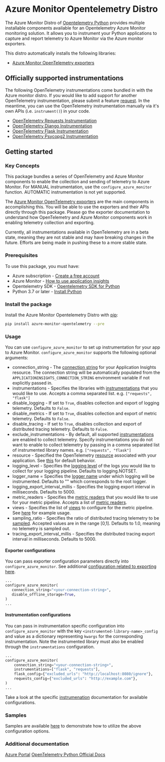 # Azure Monitor Opentelemetry Distro

The Azure Monitor Distro of [Opentelemetry Python][ot_sdk_python] provides multiple installable components available for an Opentelemetry Azure Monitor monitoring solution. It allows you to instrument your Python applications to capture and report telemetry to Azure Monitor via the Azure monitor exporters.

This distro automatically installs the following libraries:

* [Azure Monitor OpenTelemetry exporters][azure_monitor_opentelemetry_exporters]

## Officially supported instrumentations

The following OpenTelemetry instrumentations come bundled in with the Azure monitor distro. If you would like to add support for another OpenTelemetry instrumentation, please submit a feature [request][distro_feature_request]. In the meantime, you can use the OpenTelemetry instrumentation manually via it's own APIs (i.e. `instrument()`) in your code.

* [OpenTelemetry Requests Instrumentation][opentelemetry_instrumentation_requests]
* [OpenTelemetry Django Instrumentation][opentelemetry_instrumentation_django]
* [OpenTelemetry Flask Instrumentation][opentelemetry_instrumentation_flask]
* [OpenTelemetry Psycopg2 Instrumentation][opentelemetry_instrumentation_psycopg2]

## Getting started

### Key Concepts

This package bundles a series of OpenTelemetry and Azure Monitor components to enable the collection and sending of telemetry to Azure Monitor. For MANUAL instrumentation, use the `configure_azure_monitor` function. AUTOMATIC instrumentation is not yet supported.

The [Azure Monitor OpenTelemetry exporters][azure_monitor_opentelemetry_exporters] are the main components in accomplishing this. You will be able to use the exporters and their APIs directly through this package. Please go the exporter documentation to understand how OpenTelemetry and Azure Monitor components work in enabling telemetry collection and exporting.

Currently, all instrumentations available in OpenTelemetry are in a beta state, meaning they are not stable and may have breaking changes in the future. Efforts are being made in pushing these to a more stable state.

### Prerequisites

To use this package, you must have:

* Azure subscription - [Create a free account][azure_sub]
* Azure Monitor - [How to use application insights][application_insights_namespace]
* Opentelemetry SDK - [Opentelemetry SDK for Python][ot_sdk_python]
* Python 3.7 or later - [Install Python][python]

### Install the package

Install the Azure Monitor Opentelemetry Distro with [pip][pip]:

```Bash
pip install azure-monitor-opentelemetry --pre
```

### Usage

You can use `configure_azure_monitor` to set up instrumentation for your app to Azure Monitor. `configure_azure_monitor` supports the following optional arguments:

* connection_string - The [connection string][connection_string_doc] for your Application Insights resource. The connection string will be automatically populated from the `APPLICATIONINSIGHTS_CONNECTION_STRING` environment variable if not explicitly passed in.
* instrumentations - Specifies the libraries with [instrumentations][ot_instrumentations] that you would like to use. Accepts a comma separated list. e.g. `["requests", "flask"]`
* disable_logging - If set to `True`, disables collection and export of logging telemetry. Defaults to `False`.
* disable_metrics - If set to `True`, disables collection and export of metric telemetry. Defaults to `False`.
* disable_tracing - If set to `True`, disables collection and export of distributed tracing telemetry. Defaults to `False`.
* exclude_instrumentations - By default, all supported [instrumentations](#officially-supported-instrumentations) are enabled to collect telemetry. Specify instrumentations you do not want to enable to collect telemetry by passing in a comma separated list of instrumented library names. e.g. `["requests", "flask"]`
* resource - Specified the OpenTelemetry [resource][opentelemetry_spec_resource] associated with your application. See [this][ot_sdk_python_resource] for default behavior.
* logging_level - Specifies the [logging level][logging_level] of the logs you would like to collect for your logging pipeline. Defaults to logging.NOTSET.
* logger_name = Specifies the [logger name][logger_name_hierarchy_doc] under which logging will be instrumented. Defaults to "" which corresponds to the root logger.
* logging_export_interval_millis - Specifies the logging export interval in milliseconds. Defaults to 5000.
* metric_readers - Specifies the [metric readers][ot_metric_reader] that you would like to use for your metric pipeline. Accepts a list of [metric readers][ot_sdk_python_metric_reader].
* views - Specifies the list of [views][opentelemetry_spec_view] to configure for the metric pipeline. See [here][ot_sdk_python_view_examples] for example usage.
* sampling_ratio - Specifies the ratio of distributed tracing telemetry to be [sampled][application_insights_sampling]. Accepted values are in the range [0,1]. Defaults to 1.0, meaning no telemetry is sampled out.
* tracing_export_interval_millis - Specifies the distributed tracing export interval in milliseconds. Defaults to 5000.

#### Exporter configurations

You can pass exporter configuration parameters directly into `configure_azure_monitor`. See additional [configuration related to exporting here][exporter_configuration_docs].

```python
...
configure_azure_monitor(
   connection_string="<your-connection-string>",
   disable_offline_storage=True, 
)
...
```

#### Instrumentation configurations

You can pass in instrumentation specific configuration into `configure_azure_monitor` with the key `<instrumented-library-name>_config` and value as a dictionary representing `kwargs` for the corresponding instrumentation. Note the instrumented library must also be enabled through the `instrumentations` configuration.

```python
...
configure_azure_monitor(
    connection_string="<your-connection-string>",
    instrumentations=["flask", "requests"],
    flask_config={"excluded_urls": "http://localhost:8080/ignore"},
    requests_config={"excluded_urls": "http://example.com"},
)
...
```

Take a look at the specific [instrumenation][ot_instrumentations] documentation for available configurations.

### Samples

Samples are available [here][samples] to demonstrate how to utilize the above configuration options.

### Additional documentation

[Azure Portal][azure_portal]
[OpenTelemetry Python Official Docs][ot_python_docs]

<!-- LINKS -->
[azure_monitor_opentelemetry_exporters]: https://github.com/Azure/azure-sdk-for-python/tree/main/sdk/monitor/azure-monitor-opentelemetry-exporter#microsoft-opentelemetry-exporter-for-azure-monitor
[azure_portal]: https://portal.azure.com
[azure_sub]: https://azure.microsoft.com/free/
[application_insights_namespace]: https://learn.microsoft.com/en-us/azure/azure-monitor/app/app-insights-overview
[application_insights_sampling]: https://learn.microsoft.com/en-us/azure/azure-monitor/app/sampling
[connection_string_doc]: https://learn.microsoft.com/en-us/azure/azure-monitor/app/sdk-connection-string
[distro_feature_request]: https://github.com/microsoft/ApplicationInsights-Python/issues/new
[exporter_configuration_docs]: https://github.com/Azure/azure-sdk-for-python/tree/main/sdk/monitor/azure-monitor-opentelemetry-exporter#configuration
[logging_level]: https://docs.python.org/3/library/logging.html#levels
[logger_name_hierarchy_doc]: https://docs.python.org/3/library/logging.html#logger-objects
[ot_instrumentations]: https://github.com/open-telemetry/opentelemetry-python-contrib/tree/main/instrumentation
[ot_metric_reader]: https://github.com/open-telemetry/opentelemetry-specification/blob/main/specification/metrics/sdk.md#metricreader
[ot_python_docs]: https://opentelemetry.io/docs/instrumentation/python/
[ot_sdk_python]: https://github.com/open-telemetry/opentelemetry-python
[ot_sdk_python_metric_reader]: https://opentelemetry-python.readthedocs.io/en/stable/sdk/metrics.export.html#opentelemetry.sdk.metrics.export.MetricReader
[ot_sdk_python_resource]: https://github.com/open-telemetry/opentelemetry-python/blob/main/opentelemetry-sdk/src/opentelemetry/sdk/resources/__init__.py#L153
[ot_sdk_python_view_examples]: https://github.com/open-telemetry/opentelemetry-python/tree/main/docs/examples/metrics/views
[opentelemetry_instrumentation_requests]: https://github.com/open-telemetry/opentelemetry-python-contrib/tree/main/instrumentation/opentelemetry-instrumentation-requests
[opentelemetry_instrumentation_django]: https://github.com/open-telemetry/opentelemetry-python-contrib/tree/main/instrumentation/opentelemetry-instrumentation-django
[opentelemetry_instrumentation_flask]: https://github.com/open-telemetry/opentelemetry-python-contrib/tree/main/instrumentation/opentelemetry-instrumentation-flask
[opentelemetry_instrumentation_psycopg2]: https://github.com/open-telemetry/opentelemetry-python-contrib/tree/main/instrumentation/opentelemetry-instrumentation-psycopg2
[opentelemetry_spec_resource]: https://github.com/open-telemetry/opentelemetry-specification/blob/main/specification/resource/sdk.md#resource-sdk
[opentelemetry_spec_view]: https://github.com/open-telemetry/opentelemetry-specification/blob/main/specification/metrics/sdk.md#view
[python]: https://www.python.org/downloads/
[pip]: https://pypi.org/project/pip/
[samples]: https://github.com/microsoft/ApplicationInsights-Python/tree/main/azure-monitor-opentelemetry/samples
